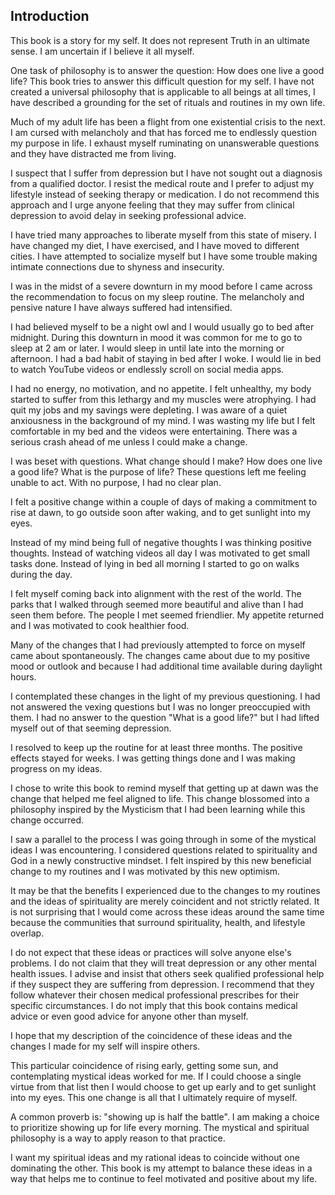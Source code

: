 ## Introduction

This book is a story for my self. It does not represent Truth in an ultimate sense. I am uncertain if I believe it all myself.

One task of philosophy is to answer the question: How does one live a good life? This book tries to answer this difficult question for my self. I have not created a universal philosophy that is applicable to all beings at all times, I have described a grounding for the set of rituals and routines in my own life.

Much of my adult life has been a flight from one existential crisis to the next. I am cursed with melancholy and that has forced me to endlessly question my purpose in life. I exhaust myself ruminating on unanswerable questions and they have distracted me from living.

I suspect that I suffer from depression but I have not sought out a diagnosis from a qualified doctor. I resist the medical route and I prefer to adjust my lifestyle instead of seeking therapy or medication. I do not recommend this approach and I urge anyone feeling that they may suffer from clinical depression to avoid delay in seeking professional advice.

I have tried many approaches to liberate myself from this state of misery. I have changed my diet, I have exercised, and I have moved to different cities. I have attempted to socialize myself but I have some trouble making intimate connections due to shyness and insecurity.

I was in the midst of a severe downturn in my mood before I came across the recommendation to focus on my sleep routine. The melancholy and pensive nature I have always suffered had intensified.

I had believed myself to be a night owl and I would usually go to bed after midnight. During this downturn in mood it was common for me to go to sleep at 2 am or later. I would sleep in until late into the morning or afternoon. I had a bad habit of staying in bed after I woke. I would lie in bed to watch YouTube videos or endlessly scroll on social media apps.

I had no energy, no motivation, and no appetite. I felt unhealthy, my body started to suffer from this lethargy and my muscles were atrophying. I had quit my jobs and my savings were depleting. I was aware of a quiet anxiousness in the background of my mind. I was wasting my life but I felt comfortable in my bed and the videos were entertaining. There was a serious crash ahead of me unless I could make a change.

I was beset with questions. What change should I make? How does one live a good life? What is the purpose of life? These questions left me feeling unable to act. With no purpose, I had no clear plan.

I felt a positive change within a couple of days of making a commitment to rise at dawn, to go outside soon after waking, and to get sunlight into my eyes. 

Instead of my mind being full of negative thoughts I was thinking positive thoughts. Instead of watching videos all day I was motivated to get small tasks done. Instead of lying in bed all morning I started to go on walks during the day.

I felt myself coming back into alignment with the rest of the world. The parks that I walked through seemed more beautiful and alive than I had seen them before. The people I met seemed friendlier. My appetite returned and I was motivated to cook healthier food.

Many of the changes that I had previously attempted to force on myself came about spontaneously. The changes came about due to my positive mood or outlook and because I had additional time available during daylight hours.

I contemplated these changes in the light of my previous questioning. I had not answered the vexing questions but I was no longer preoccupied with them. I had no answer to the question "What is a good life?" but I had lifted myself out of that seeming depression.

I resolved to keep up the routine for at least three months. The positive effects stayed for weeks. I was getting things done and I was making progress on my ideas.

I chose to write this book to remind myself that getting up at dawn was the change that helped me feel aligned to life. This change blossomed into a philosophy inspired by the Mysticism that I had been learning while this change occurred.

I saw a parallel to the process I was going through in some of the mystical ideas I was encountering. I considered questions related to spirituality and God in a newly constructive mindset. I felt inspired by this new beneficial change to my routines and I was motivated by this new optimism.

It may be that the benefits I experienced due to the changes to my routines and the ideas of spirituality are merely coincident and not strictly related. It is not surprising that I would come across these ideas around the same time because the communities that surround spirituality, health, and lifestyle overlap.

I do not expect that these ideas or practices will solve anyone else's problems. I do not claim that they will treat depression or any other mental health issues. I advise and insist that others seek qualified professional help if they suspect they are suffering from depression. I recommend that they follow whatever their chosen medical professional prescribes for their specific circumstances. I do not imply that this book contains medical advice or even good advice for anyone other than myself.

I hope that my description of the coincidence of these ideas and the changes I made for my self will inspire others.

This particular coincidence of rising early, getting some sun, and contemplating mystical ideas worked for me. If I could choose a single virtue from that list then I would choose to get up early and to get sunlight into my eyes. This one change is all that I ultimately require of myself.

A common proverb is: "showing up is half the battle". I am making a choice to prioritize showing up for life every morning. The mystical and spiritual philosophy is a way to apply reason to that practice.

I want my spiritual ideas and my rational ideas to coincide without one dominating the other. This book is my attempt to balance these ideas in a way that helps me to continue to feel motivated and positive about my life.
